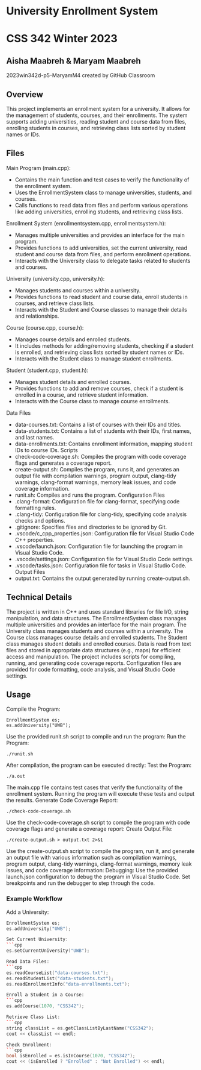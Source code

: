 # University Enrollment System
# CSS 342 Winter 2023
## Aisha Maabreh & Maryam Maabreh
2023win342d-p5-MaryamM4 created by GitHub Classroom

## Overview
This project implements an enrollment system for a university. It allows for the management of students, courses, and their enrollments. The system supports adding universities, reading student and course data from files, enrolling students in courses, and retrieving class lists sorted by student names or IDs.


## Files
Main Program (main.cpp):
- Contains the main function and test cases to verify the functionality of the enrollment system.
- Uses the EnrollmentSystem class to manage universities, students, and courses.
- Calls functions to read data from files and perform various operations like adding universities, enrolling students, and retrieving class lists.

Enrollment System (enrollmentsystem.cpp, enrollmentsystem.h):
- Manages multiple universities and provides an interface for the main program.
- Provides functions to add universities, set the current university, read student and course data from files, and perform enrollment operations.
- Interacts with the University class to delegate tasks related to students and courses.

University (university.cpp, university.h):
- Manages students and courses within a university.
- Provides functions to read student and course data, enroll students in courses, and retrieve class lists.
- Interacts with the Student and Course classes to manage their details and relationships.

Course (course.cpp, course.h):
- Manages course details and enrolled students.
- It includes methods for adding/removing students, checking if a student is enrolled, and retrieving class lists sorted by student names or IDs.
- Interacts with the Student class to manage student enrollments.

Student (student.cpp, student.h):
- Manages student details and enrolled courses.
- Provides functions to add and remove courses, check if a student is enrolled in a course, and retrieve student information.
- Interacts with the Course class to manage course enrollments.

Data Files
- data-courses.txt: Contains a list of courses with their IDs and titles.
- data-students.txt: Contains a list of students with their IDs, first names, and last names.
- data-enrollments.txt: Contains enrollment information, mapping student IDs to course IDs.
Scripts
- check-code-coverage.sh: Compiles the program with code coverage flags and generates a coverage report.
- create-output.sh: Compiles the program, runs it, and generates an output file with compilation warnings, program output, clang-tidy warnings, clang-format warnings, memory leak issues, and code coverage information.
- runit.sh: Compiles and runs the program.
Configuration Files
- .clang-format: Configuration file for clang-format, specifying code formatting rules.
- .clang-tidy: Configuration file for clang-tidy, specifying code analysis checks and options.
- .gitignore: Specifies files and directories to be ignored by Git.
- .vscode/c_cpp_properties.json: Configuration file for Visual Studio Code C++ properties.
- .vscode/launch.json: Configuration file for launching the program in Visual Studio Code.
- .vscode/settings.json: Configuration file for Visual Studio Code settings.
- .vscode/tasks.json: Configuration file for tasks in Visual Studio Code.
Output Files
- output.txt: Contains the output generated by running create-output.sh.

## Technical Details
The project is written in C++ and uses standard libraries for file I/O, string manipulation, and data structures.
The EnrollmentSystem class manages multiple universities and provides an interface for the main program.
The University class manages students and courses within a university.
The Course class manages course details and enrolled students.
The Student class manages student details and enrolled courses.
Data is read from text files and stored in appropriate data structures (e.g., maps) for efficient access and manipulation.
The project includes scripts for compiling, running, and generating code coverage reports.
Configuration files are provided for code formatting, code analysis, and Visual Studio Code settings.

## Usage
Compile the Program:
```
EnrollmentSystem es;
es.addUniversity("UWB");
```
Use the provided runit.sh script to compile and run the program:
Run the Program:
```
./runit.sh
```
After compilation, the program can be executed directly:
Test the Program:
```
./a.out
```
The main.cpp file contains test cases that verify the functionality of the enrollment system. Running the program will execute these tests and output the results.
Generate Code Coverage Report:
```
./check-code-coverage.sh
```
Use the check-code-coverage.sh script to compile the program with code coverage flags and generate a coverage report:
Create Output File:
```
./create-output.sh > output.txt 2>&1
```
Use the create-output.sh script to compile the program, run it, and generate an output file with various information such as compilation warnings, program output, clang-tidy warnings, clang-format warnings, memory leak issues, and code coverage information:
Debugging:
Use the provided launch.json configuration to debug the program in Visual Studio Code. Set breakpoints and run the debugger to step through the code.

### Example Workflow
Add a University:
```cpp
EnrollmentSystem es;
es.addUniversity("UWB");

Set Current University:
```cpp
es.setCurrentUniversity("UWB");

Read Data Files:
```cpp
es.readCourseList("data-courses.txt");
es.readStudentList("data-students.txt");
es.readEnrollmentInfo("data-enrollments.txt");

Enroll a Student in a Course:
```cpp
es.addCourse(1070, "CSS342");

Retrieve Class List:
```cpp
string classList = es.getClassListByLastName("CSS342");
cout << classList << endl;

Check Enrollment:
```cpp
bool isEnrolled = es.isInCourse(1070, "CSS342");
cout << (isEnrolled ? "Enrolled" : "Not Enrolled") << endl;

